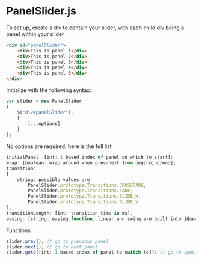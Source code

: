PanelSlider.js
==============

To set up, create a div to contain your slider, with each child div being a panel within your slider
```html
<div id="panelSlider">
	<div>This is panel 1</div>
	<div>This is panel 2</div>
	<div>This is panel 3</div>
	<div>This is panel 4</div>
	<div>This is panel 5</div>
</div>
```
Initialize with the following syntax:
```js
var slider = new PanelSlider
(
	$("div#panelSlider"),
	{
		[...options]
	}
);
```
No options are required, here is the full list
```js
initialPanel: [int: 1 based index of panel on which to start];
wrap: [boolean: wrap around when prev/next from beginning/end];
transition:
[
	string: possible values are:
		PanelSlider.prototype.Transitions.CROSSFADE,
		PanelSlider.prototype.Transitions.FADE,
		PanelSlider.prototype.Transitions.SLIDE_H,
		PanelSlider.prototype.Transitions.SLIDE_V
],
transitionLength: [int: transition time in ms],
easing: [string: easing function, linear and swing are built into jQuery, more in jQueryUI]
```
Functions:
```js
slider.prev(); // go to previous panel
slider.next(); // go to next panel
slider.goto([int: 1 based index of panel to switch to]); // go to specified panel
```